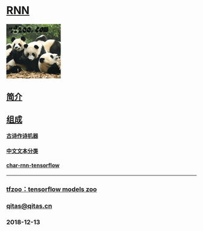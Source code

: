 ﻿# [RNN](https://github.com/tfzoo/RNN) 

[![sites](tfzoo/tfzoo.png)](http://www.tfzoo.com)

## [简介](https://github.com/tfzoo/RNN/wiki) 



## [组成](tfzoo/) 

####  [古诗作诗机器](https://github.com/jinfagang/tensorflow_poems) 

####  [中文文本分类](https://github.com/gaussic/text-classification-cnn-rnn) 

####  [char-rnn-tensorflow](https://github.com/sherjilozair/char-rnn-tensorflow) 



---

###  [tfzoo：tensorflow models zoo](http://www.tfzoo.com)
###  qitas@qitas.cn
###  2018-12-13
